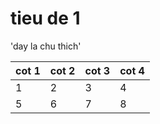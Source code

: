 # tieu de 1
'day la chu thich'

|cot 1 |cot 2| cot 3|cot 4|
|-----|------|-----|-----|
|1|2|3|4|
|5|6|7|8|